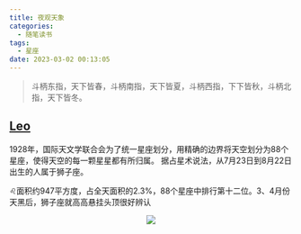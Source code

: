 ```yaml
---
title: 夜观天象
categories:
  - 随笔读书
tags:
  - 星座
date: 2023-03-02 00:13:05
---
```


>斗柄东指，天下皆春，斗柄南指，天下皆夏，斗柄西指，下下皆秋，斗柄北指，天下皆冬。


## [Leo](https://zh.wikipedia.org/zh-hans/%E7%8B%AE%E5%AD%90%E5%BA%A7)
1928年，国际天文学联合会为了统一星座划分，用精确的边界将天空划分为88个星座，使得天空的每一颗星星都有所归属。
据占星术说法，从7月23日到8月22日出生的人属于狮子座。

♌面积约947平方度，占全天面积的2.3%，88个星座中排行第十二位。3、4月份天黑后，狮子座就高高悬挂头顶很好辨认

<p align="center">
  <img src="https://www.sinaimg.cn/dy/slidenews/52_img/2014_28/37885_361490_906013.gif"/>
</p>
